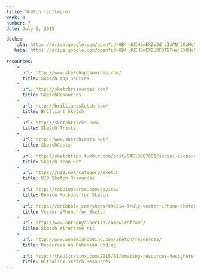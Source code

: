 ```yaml
---
title: Sketch (software)
week: 4
number: 7
date: July 6, 2015

decks:
   jala: https://drive.google.com/open?id=0B4_dUIH6mEXZV3djc1VPNjJDaHc&authuser=0
   haba: https://drive.google.com/open?id=0B4_dUIH6mEXZUDF3T2FuejZXUHc&authuser=0
    
resources:
    -
      url: http://www.sketchappsources.com/
      title: Sketch App Sources 
    -
      url: http://sketchresources.com/
      title: SketchResources
    -
      url: http://brilliantsketch.com/
      title: Brilliant Sketch      
    -
      url: http://sketchtricks.com/
      title: Sketch Tricks
    -
      url: http://www.sketchcasts.net/
      title: SketchCasts
    -
      url: http://sketchtips.tumblr.com/post/54513967601/social-icons-by-marcelo-marfil-72-free-icons
      title: Sketch Icon Set
    -
      url: https://ui8.net/category/sketch
      title: UI8 Sketch Resources
    -
      url: http://robbiepearce.com/devices
      title: Device Mockups for Sketch
    -
      url: https://dribbble.com/shots/993314-Truly-vector-iPhone-sketch
      title: Vector iPhone for Sketch
    -
      url: http://www.anthonyaubertin.com/wireframe/
      title: Sketch Wireframe Kit
    -
      url: http://www.bohemiancoding.com/sketch/resources/
      title: Resources on Bohemian Coding
    -
      url: http://theultralinx.com/2015/01/amazing-resources-designers-sketch-3/
      title: Ultralinx Sketch Resources       
---
```






